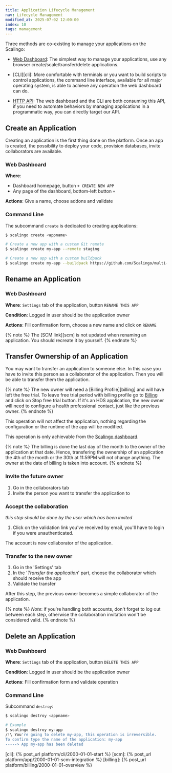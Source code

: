 ```yaml
---
title: Application Lifecycle Management
nav: Lifecycle Management
modified_at: 2025-07-02 12:00:00
index: 10
tags: management
---
```


Three methods are co-existing to manage your applications on the Scalingo:

- [Web Dashboard][dashboard]: The simplest way to manage your applications, use
  any browser create/scale/transfer/delete applications.

- [CLI][cli]: More comfortable with terminals or you want to build scripts to
  control applications, the command line interface, available for all major
  operating system, is able to achieve any operation the web dashboard can do.

- [HTTP API][api]: The web dashboard and the CLI are both consuming this API,
  if you need to automate behaviors by managing applications in a programmatic
  way, you can directly target our API.

## Create an Application

Creating an application is the first thing done on the platform. Once an app is
created, the possibility to deploy your code, provision databases, invite
collaborators are available.

### Web Dashboard

**Where**:
* Dashboard homepage, button `+ CREATE NEW APP`
* Any page of the dashboard, bottom-left button `+`

**Actions**: Give a name, choose addons and validate

### Command Line

The subcommand `create` is dedicated to creating applications:

```bash
$ scalingo create <appname>

# Create a new app with a custom Git remote
$ scalingo create my-app --remote staging

# Create a new app with a custom buildpack
$ scalingo create my-app --buildpack https://github.com/Scalingo/multi-buildpack
```

## Rename an Application

### Web Dashboard

**Where**: `Settings` tab of the application, button `RENAME THIS APP`

**Condition**: Logged in user should be the application owner

**Actions**: Fill confirmation form, choose a new name and click on `RENAME`

{% note %}
The [SCM link][scm] is not updated when renaming an application. You should
recreate it by yourself.
{% endnote %}

## Transfer Ownership of an Application

You may want to transfer an application to someone else. In this case you have to
invite this person as a collaborator of the application. Then you will be able to
transfer them the application.

{% note %}
The new owner will need a [Billing Profile][billing] and will have left the free trial. To leave free trial period with billing profile go to [Billing][dashboard-billing] and click on Stop free trial button.
If it's an HDS application, the new owner will need to configure a health professional contact, just like the previous owner.
{% endnote %}

This operation will not affect the application, nothing regarding the configuration
or the runtime of the app will be modified.

This operation is only achievable from the [Scalingo dashboard][dashboard].

{% note %}
  The billing is done the last day of the month to the owner of the application at that date. Hence,
  transfering the ownership of an application the 4th of the month or the 30th at 11:59PM will not
  change anything. The owner at the date of billing is taken into account.
{% endnote %}

### Invite the future owner

1. Go in the collaborators tab
2. Invite the person you want to transfer the application to

### Accept the collaboration

*this step should be done by the user which has been invited*

1. Click on the validation link you've received by email, you'll have to login if you were unauthenticated.

The account is now collaborator of the application.

### Transfer to the new owner

1. Go in the 'Settings' tab
2. In the '*Transfer the application*' part, choose the collaborator which should receive the app
3. Validate the transfer

After this step, the previous owner becomes a simple collaborator of the application.

{% note %}
  *Note*: if you're handling both accounts, don't forget to log out between each step, otherwise the
  collaboration invitation won't be considered valid.
{% endnote %}

## Delete an Application

### Web Dashboard

**Where**: `Settings` tab of the application, button `DELETE THIS APP`

**Condition**: Logged in user should be the application owner

**Actions**: Fill confirmation form and validate operation

### Command Line

Subcommand `destroy`:

```bash
$ scalingo destroy <appname>

# Example
$ scalingo destroy my-app
/!\ You're going to delete my-app, this operation is irreversible.
To confirm type the name of the application: my-app
-----> App my-app has been deleted
```


[dashboard]: https://dashboard.scalingo.com
[dashboard-billing]: https://dashboard.scalingo.com/billing
[api]: https://developers.scalingo.com

[cli]: {% post_url platform/cli/2000-01-01-start %}
[scm]: {% post_url platform/app/2000-01-01-scm-integration %}
[billing]: {% post_url platform/billing/2000-01-01-overview %}
